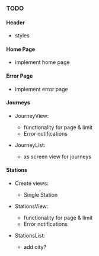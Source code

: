 ### TODO

#### Header

- styles

#### Home Page

- implement home page


#### Error Page

- implement error page

#### Journeys

- JourneyView:
    - functionality for page & limit
    - Error notifications

- JourneyList:
    - xs screen view for journeys

#### Stations

- Create views:
    - Single Station

- StationsView:
    - functionality for page & limit
    - Error notifications

- StationsList:
    - add city?